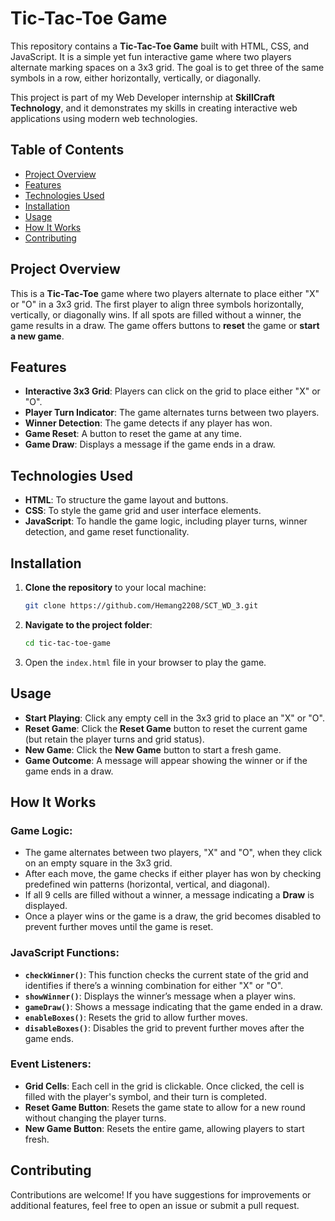 # Tic-Tac-Toe Game

This repository contains a **Tic-Tac-Toe Game** built with HTML, CSS, and JavaScript. It is a simple yet fun interactive game where two players alternate marking spaces on a 3x3 grid. The goal is to get three of the same symbols in a row, either horizontally, vertically, or diagonally.

This project is part of my Web Developer internship at **SkillCraft Technology**, and it demonstrates my skills in creating interactive web applications using modern web technologies.

## Table of Contents

- [Project Overview](#project-overview)
- [Features](#features)
- [Technologies Used](#technologies-used)
- [Installation](#installation)
- [Usage](#usage)
- [How It Works](#how-it-works)
- [Contributing](#contributing)

## Project Overview

This is a **Tic-Tac-Toe** game where two players alternate to place either "X" or "O" in a 3x3 grid. The first player to align three symbols horizontally, vertically, or diagonally wins. If all spots are filled without a winner, the game results in a draw. The game offers buttons to **reset** the game or **start a new game**.

## Features

- **Interactive 3x3 Grid**: Players can click on the grid to place either "X" or "O".
- **Player Turn Indicator**: The game alternates turns between two players.
- **Winner Detection**: The game detects if any player has won.
- **Game Reset**: A button to reset the game at any time.
- **Game Draw**: Displays a message if the game ends in a draw.

## Technologies Used

- **HTML**: To structure the game layout and buttons.
- **CSS**: To style the game grid and user interface elements.
- **JavaScript**: To handle the game logic, including player turns, winner detection, and game reset functionality.

## Installation

1. **Clone the repository** to your local machine:
   ```bash
   git clone https://github.com/Hemang2208/SCT_WD_3.git
   ```

2. **Navigate to the project folder**:
   ```bash
   cd tic-tac-toe-game
   ```

3. Open the `index.html` file in your browser to play the game.

## Usage

- **Start Playing**: Click any empty cell in the 3x3 grid to place an "X" or "O".
- **Reset Game**: Click the **Reset Game** button to reset the current game (but retain the player turns and grid status).
- **New Game**: Click the **New Game** button to start a fresh game.
- **Game Outcome**: A message will appear showing the winner or if the game ends in a draw.

## How It Works

### Game Logic:

- The game alternates between two players, "X" and "O", when they click on an empty square in the 3x3 grid.
- After each move, the game checks if either player has won by checking predefined win patterns (horizontal, vertical, and diagonal).
- If all 9 cells are filled without a winner, a message indicating a **Draw** is displayed.
- Once a player wins or the game is a draw, the grid becomes disabled to prevent further moves until the game is reset.
  
### JavaScript Functions:

- **`checkWinner()`**: This function checks the current state of the grid and identifies if there’s a winning combination for either "X" or "O".
- **`showWinner()`**: Displays the winner’s message when a player wins.
- **`gameDraw()`**: Shows a message indicating that the game ended in a draw.
- **`enableBoxes()`**: Resets the grid to allow further moves.
- **`disableBoxes()`**: Disables the grid to prevent further moves after the game ends.

### Event Listeners:
- **Grid Cells**: Each cell in the grid is clickable. Once clicked, the cell is filled with the player's symbol, and their turn is completed.
- **Reset Game Button**: Resets the game state to allow for a new round without changing the player turns.
- **New Game Button**: Resets the entire game, allowing players to start fresh.

## Contributing

Contributions are welcome! 
If you have suggestions for improvements or additional features, feel free to open an issue or submit a pull request.